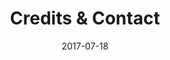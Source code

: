 ---
title: Credits & Contact
excerpt: See people involved in Wurst and contact them.
date: 2017-07-18
icon:
  name: icon_gift
color: orange
sections:
  - /contact/creators
  - /contact/contributors

---